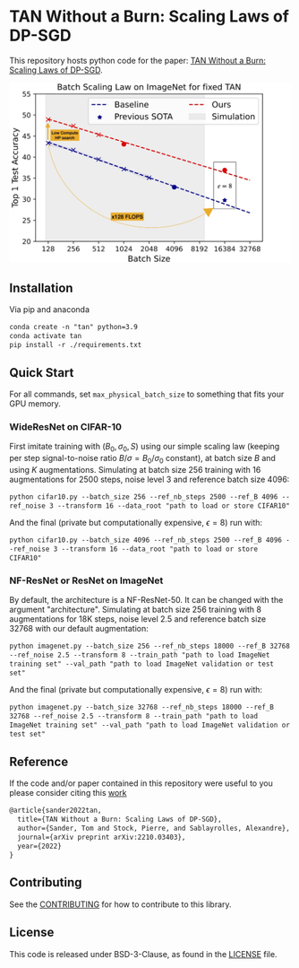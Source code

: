 # TAN Without a Burn: Scaling Laws of DP-SGD

This repository hosts python code for the paper: [TAN Without a Burn: Scaling Laws of DP-SGD](https://arxiv.org/abs/2210.03403).

<p align="center">
  <img src="./figures/SOTA_Imagenet.jpg" width="600">
</p>

## Installation

Via pip and anaconda

```
conda create -n "tan" python=3.9 
conda activate tan
pip install -r ./requirements.txt
```

## Quick Start

For all commands, set `max_physical_batch_size` to something that fits your GPU memory.

### WideResNet on CIFAR-10

First imitate training with $(B_0,\sigma_0,S)$ using our simple scaling law (keeping per step signal-to-noise ratio $B/\sigma = B_0/\sigma_0$ constant), at batch size $B$ and using $K$ augmentations.
Simulating at batch size 256 training with 16 augmentations for 2500 steps, noise level 3 and reference batch size 4096:

```
python cifar10.py --batch_size 256 --ref_nb_steps 2500 --ref_B 4096 --ref_noise 3 --transform 16 --data_root "path to load or store CIFAR10"
```

And the final (private but computationally expensive, $\epsilon=8$) run with:

```
python cifar10.py --batch_size 4096 --ref_nb_steps 2500 --ref_B 4096 --ref_noise 3 --transform 16 --data_root "path to load or store CIFAR10"
```

### NF-ResNet or ResNet on ImageNet

By default, the architecture is a NF-ResNet-50. It can be changed with the argument "architecture".
Simulating at batch size 256 training with 8 augmentations for 18K steps, noise level 2.5 and reference batch size 32768 with our default augmentation:

```
python imagenet.py --batch_size 256 --ref_nb_steps 18000 --ref_B 32768 --ref_noise 2.5 --transform 8 --train_path "path to load ImageNet training set" --val_path "path to load ImageNet validation or test set"
```

And the final (private but computationally expensive, $\epsilon=8$) run with:

```
python imagenet.py --batch_size 32768 --ref_nb_steps 18000 --ref_B 32768 --ref_noise 2.5 --transform 8 --train_path "path to load ImageNet training set" --val_path "path to load ImageNet validation or test set"
```

## Reference

If the code and/or paper contained in this repository were useful to you please consider citing this [work](https://arxiv.org/abs/2210.03403)
```
@article{sander2022tan,
  title={TAN Without a Burn: Scaling Laws of DP-SGD},
  author={Sander, Tom and Stock, Pierre, and Sablayrolles, Alexandre},
  journal={arXiv preprint arXiv:2210.03403},
  year={2022}
}
```

## Contributing
See the [CONTRIBUTING](https://github.com/facebookresearch/tan/CONTRIBUTING.md) for how to contribute to this library.


## License
This code is released under BSD-3-Clause, as found in the [LICENSE](https://github.com/facebookresearch/tan/LICENSE) file.
